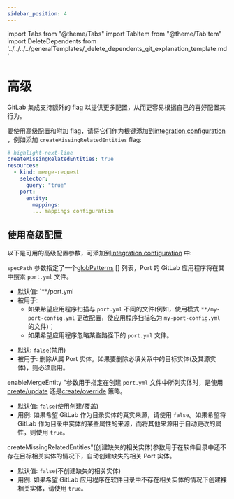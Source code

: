```yaml
---
sidebar_position: 4
---
```


import Tabs from "@theme/Tabs"
import TabItem from "@theme/TabItem"
import DeleteDependents from '../../../../generalTemplates/_delete_dependents_git_explanation_template.md'

# 高级

GitLab 集成支持额外的 flag 以提供更多配置，从而更容易根据自己的喜好配置其行为。

要使用高级配置和附加 flag，请将它们作为根键添加到[integration configuration](./gitlab.md#the-integration-configuration) ，例如添加 `createMissingRelatedEntities` flag: 

```yaml showLineNumbers
# highlight-next-line
createMissingRelatedEntities: true
resources:
  - kind: merge-request
    selector:
      query: "true"
    port:
      entity:
        mappings:
        ... mappings configuration
```

## 使用高级配置

以下是可用的高级配置参数，可添加到[integration configuration](./gitlab.md#the-integration-configuration) 中: 

<Tabs groupId="config" queryString="parameter">

<TabItem label="Spec path" value="specPath">

`specPath` 参数指定了一个[globPatterns](https://www.malikbrowne.com/blog/a-beginners-guide-glob-patterns)
 [] 列表，Port 的 GitLab 应用程序将在其中搜索 `port.yml` 文件。

* 默认值:  `**/port.yml
* 被用于: 
    - 如果希望应用程序扫描与 `port.yml` 不同的文件(例如，使用模式 `**/my-port-config.yml` 更改配置，使应用程序扫描名为 `my-port-config.yml` 的文件)；
    - 如果希望应用程序忽略某些路径下的 `port.yml` 文件。

</TabItem>

<TabItem label="Delete dependent entities" value="deleteDependent">

<DeleteDependents/>

* 默认:  `false`(禁用)
* 被用于: 删除从属 Port 实体。如果要删除必填关系中的目标实体(及其源实体)，则必须启用。

</TabItem>

<TabItem label="Enable merge entity" value="enableMergeEntity">

enableMergeEntity "参数用于指定在创建 `port.yml` 文件中所列实体时，是使用[create/update](../../api/api.md?operation=create-update#usage) 还是[create/override](../../api/api.md?operation=create-override#usage) 策略。

* 默认值: `false`(使用创建/覆盖)
* 用例: 如果希望 GitLab 作为目录实体的真实来源，请使用 `false`。如果希望将 GitLab 作为目录中实体的某些属性的来源，而将其他来源用于自动更改的属性，则使用 `true`。

</TabItem>

<TabItem value="createMissingRelatedEntities" label="Create missing related entities">

createMissingRelatedEntities"(创建缺失的相关实体)参数用于在软件目录中还不存在目标相关实体的情况下，自动创建缺失的相关 Port 实体。

* 默认值: `false`(不创建缺失的相关实体)
* 用例: 如果希望 GitLab 应用程序在软件目录中不存在相关实体的情况下创建裸相关实体，请使用 `true`。

</TabItem>

</Tabs>